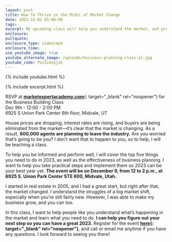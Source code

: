 ```yaml
---
layout: post
title: How To Thrive in the Midst of Market Change
date: 2022-12-02 05:00:00
tags:
excerpt: My upcoming class will help you understand the market, and prepare for 2023.
enclosure:
pullquote:
enclosure_type: video/mp4
enclosure_time:
use_youtube_image: true
youtube_alternate_image: /uploads/business-planning-class-yt.jpg
youtube_code: PxcIi4vpjzU
---
```

{% include youtube.html %}

{% include excerpt.html %}

RSVP at&nbsp;[**marketexpertacademy.com**](http://marketexpertacademy.com/){: target="_blank" rel="noopener"}&nbsp;for the Business Building Class<br>Dec 9th - 12:00 - 2:00 PM<br>6925 S Union Park Center 6th floor, Midvale, UT

House prices are dropping, interest rates are rising, and buyers are being eliminated from the market—it’s clear that the market is changing. As a result, **600,000 agents are planning to leave the industry.** Are you worried that’s going to be you? I don’t want that to happen to you, so to help, I will be teaching a class.&nbsp;

To help you be informed and perform well, I will cover the top five things you need to do in 2023, as well as the effectiveness of business planning. I want to help you take practical steps and implement them so 2023 can be your best year yet. **The event will be on December 9, from 12 to 2 p.m., at 6925 S. Union Park Center STE 600, Midvale, Utah.**&nbsp;

I started in real estate in 2005, and I had a great start, but right after that, the market changed. I understand the struggles of a big market shift, especially when you’re still fairly new. However, I was able to make my business grow, and you can too.&nbsp;

In this class, I want to help people like you understand what’s happening in the market and learn what you need to do. **I can help you figure out your next step so you can have a great 2023.** Register for the event **[here](http://marketexpertacademy.com/){: target="_blank" rel="noopener"}**, and call or email me anytime if you have any questions. I look forward to seeing you there\!